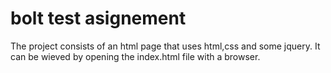 # bolt test asignement
The project consists of an html page that uses html,css and some jquery. It can be wieved by opening the index.html file with a browser.